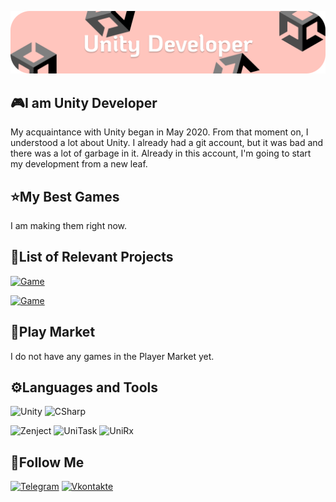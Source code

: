 ![Header](https://github.com/SanyaLorik/SanyaLorik/blob/main/assets/header.png)

## 🎮I am Unity Developer
My acquaintance with Unity began in May 2020. From that moment on, I understood a lot about Unity. I already had a git account, but it was bad and there was a lot of garbage in it. Already in this account, I'm going to start my development from a new leaf.

## ⭐My Best Games
I am making them right now.

## 📃List of Relevant Projects
[![Game](https://img.shields.io/badge/-🕹️Invaders-1FAB89?style=for-the-badge&logo)](https://github.com/SanyaLorik/Invaders)

[![Game](https://img.shields.io/badge/-🕹️Through_Me-1FAB89?style=for-the-badge&logo)](https://github.com/SanyaLorik/ThroughMe)

## 🏪Play Market
I do not have any games in the Player Market yet.

## ⚙️Languages and Tools
![Unity](https://img.shields.io/badge/-Unity-F85F73?style=for-the-badge&logo=Unity)
![CSharp](https://img.shields.io/badge/-CSharp-F85F73?style=for-the-badge&logo=CSharp)

![Zenject](https://img.shields.io/badge/-Zenject-A2D5F2?style=flat-square&logo)
![UniTask](https://img.shields.io/badge/-UniTask-A2D5F2?style=flat-square&logo)
![UniRx](https://img.shields.io/badge/-UniRx-A2D5F2?style=flat-square&logo)

## 👨Follow Me
[![Telegram](https://img.shields.io/badge/-Telegram-3282B8?style=for-the-badge&logo=Telegram)](https://t.me/boss_alexander)
[![Vkontakte](https://img.shields.io/badge/-Vkontakte-3282B8?style=for-the-badge&logo=Telegram)](https://vk.com/sasha_bir)
